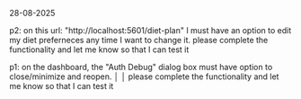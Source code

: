28-08-2025

p2: on this url: "http://localhost:5601/diet-plan" I must have an option to edit my diet preferneces any time I want to change it. please complete the functionality and let me know so that I can test it   

p1: on the dashboard, the "Auth Debug" dialog box must have option to close/minimize and reopen.        │
│   please complete the functionality and let me know so that I can test it   

